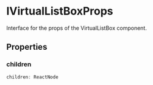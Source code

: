# IVirtualListBoxProps

Interface for the props of the VirtualListBox component.

## Properties

### children

```ts
children: ReactNode
```
